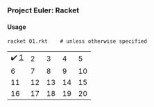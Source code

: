### Project Euler: Racket

#### Usage
```rkt
racket 01.rkt    # unless otherwise specified
```

|    |    |    |    |    |
| -- | -- | -- | -- | -- |
| :heavy_check_mark: [1](01.rkt) | 2 | 3 | 4 | 5 |
| 6 | 7 | 8 | 9  | 10 |
| 11 | 12 | 13 | 14 | 15 |
| 16 | 17 | 18 | 19 | 20 |